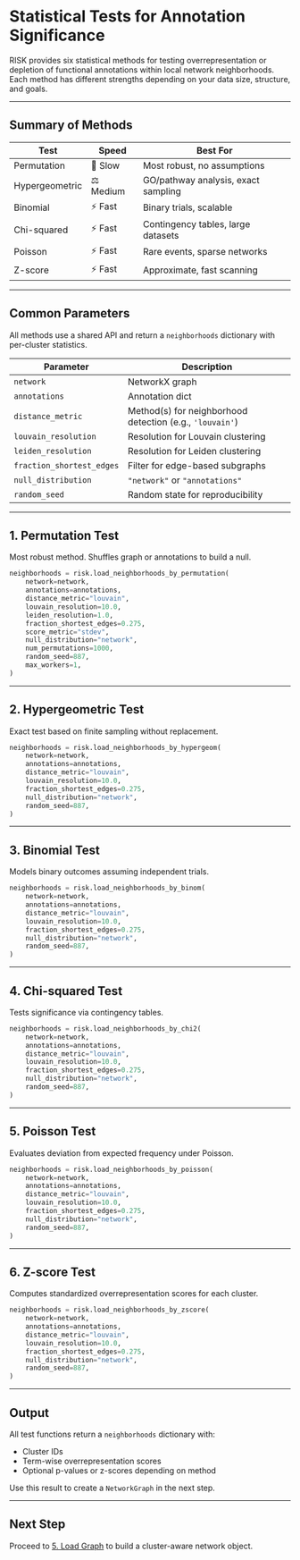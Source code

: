 # Statistical Tests for Annotation Significance

RISK provides six statistical methods for testing overrepresentation or depletion of functional annotations within local network neighborhoods. Each method has different strengths depending on your data size, structure, and goals.

---

## Summary of Methods

| Test           | Speed     | Best For                            |
|----------------|-----------|-------------------------------------|
| Permutation    | 🐢 Slow    | Most robust, no assumptions         |
| Hypergeometric | ⚖️ Medium | GO/pathway analysis, exact sampling |
| Binomial       | ⚡ Fast    | Binary trials, scalable             |
| Chi-squared    | ⚡ Fast    | Contingency tables, large datasets  |
| Poisson        | ⚡ Fast    | Rare events, sparse networks        |
| Z-score        | ⚡ Fast    | Approximate, fast scanning          |

---

## Common Parameters

All methods use a shared API and return a `neighborhoods` dictionary with per-cluster statistics.

| Parameter               | Description |
|-------------------------|-------------|
| `network`               | NetworkX graph |
| `annotations`           | Annotation dict |
| `distance_metric`       | Method(s) for neighborhood detection (e.g., `'louvain'`) |
| `louvain_resolution`    | Resolution for Louvain clustering |
| `leiden_resolution`     | Resolution for Leiden clustering |
| `fraction_shortest_edges` | Filter for edge-based subgraphs |
| `null_distribution`     | `"network"` or `"annotations"` |
| `random_seed`           | Random state for reproducibility |

---

## 1. Permutation Test

Most robust method. Shuffles graph or annotations to build a null.

```python
neighborhoods = risk.load_neighborhoods_by_permutation(
    network=network,
    annotations=annotations,
    distance_metric="louvain",
    louvain_resolution=10.0,
    leiden_resolution=1.0,
    fraction_shortest_edges=0.275,
    score_metric="stdev",
    null_distribution="network",
    num_permutations=1000,
    random_seed=887,
    max_workers=1,
)
```

---

## 2. Hypergeometric Test

Exact test based on finite sampling without replacement.

```python
neighborhoods = risk.load_neighborhoods_by_hypergeom(
    network=network,
    annotations=annotations,
    distance_metric="louvain",
    louvain_resolution=10.0,
    fraction_shortest_edges=0.275,
    null_distribution="network",
    random_seed=887,
)
```

---

## 3. Binomial Test

Models binary outcomes assuming independent trials.

```python
neighborhoods = risk.load_neighborhoods_by_binom(
    network=network,
    annotations=annotations,
    distance_metric="louvain",
    louvain_resolution=10.0,
    fraction_shortest_edges=0.275,
    null_distribution="network",
    random_seed=887,
)
```

---

## 4. Chi-squared Test

Tests significance via contingency tables.

```python
neighborhoods = risk.load_neighborhoods_by_chi2(
    network=network,
    annotations=annotations,
    distance_metric="louvain",
    louvain_resolution=10.0,
    fraction_shortest_edges=0.275,
    null_distribution="network",
    random_seed=887,
)
```

---

## 5. Poisson Test

Evaluates deviation from expected frequency under Poisson.

```python
neighborhoods = risk.load_neighborhoods_by_poisson(
    network=network,
    annotations=annotations,
    distance_metric="louvain",
    louvain_resolution=10.0,
    fraction_shortest_edges=0.275,
    null_distribution="network",
    random_seed=887,
)
```

---

## 6. Z-score Test

Computes standardized overrepresentation scores for each cluster.

```python
neighborhoods = risk.load_neighborhoods_by_zscore(
    network=network,
    annotations=annotations,
    distance_metric="louvain",
    louvain_resolution=10.0,
    fraction_shortest_edges=0.275,
    null_distribution="network",
    random_seed=887,
)
```

---

## Output

All test functions return a `neighborhoods` dictionary with:

- Cluster IDs
- Term-wise overrepresentation scores
- Optional p-values or z-scores depending on method

Use this result to create a `NetworkGraph` in the next step.

---

## Next Step

Proceed to [5. Load Graph](./5_load_graph.md) to build a cluster-aware network object.
